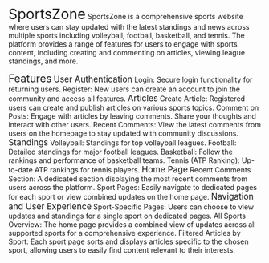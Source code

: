 <span style="font-size: 2em;">SportsZone</span>
SportsZone is a comprehensive sports website where users can stay updated with the latest standings and news across multiple sports including volleyball, football, basketball, and tennis. The platform provides a range of features for users to engage with sports content, including creating and commenting on articles, viewing league standings, and more.

<span style="font-size: 1.5em;">Features</span>
<span style="font-size: 1.2em;">User Authentication</span>
Login: Secure login functionality for returning users.
Register: New users can create an account to join the community and access all features.
<span style="font-size: 1.2em;">Articles</span>
Create Article: Registered users can create and publish articles on various sports topics.
Comment on Posts: Engage with articles by leaving comments. Share your thoughts and interact with other users.
Recent Comments: View the latest comments from users on the homepage to stay updated with community discussions.
<span style="font-size: 1.2em;">Standings</span>
Volleyball: Standings for top volleyball leagues.
Football: Detailed standings for major football leagues.
Basketball: Follow the rankings and performance of basketball teams.
Tennis (ATP Ranking): Up-to-date ATP rankings for tennis players.
<span style="font-size: 1.2em;">Home Page</span>
Recent Comments Section: A dedicated section displaying the most recent comments from users across the platform.
Sport Pages: Easily navigate to dedicated pages for each sport or view combined updates on the home page.
<span style="font-size: 1.2em;">Navigation and User Experience</span>
Sport-Specific Pages: Users can choose to view updates and standings for a single sport on dedicated pages.
All Sports Overview: The home page provides a combined view of updates across all supported sports for a comprehensive experience.
Filtered Articles by Sport: Each sport page sorts and displays articles specific to the chosen sport, allowing users to easily find content relevant to their interests.
